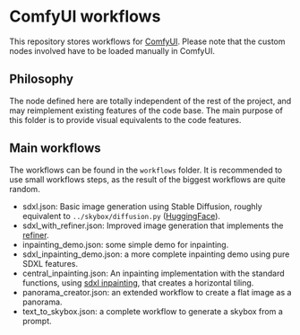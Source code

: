 # ComfyUI workflows

This repository stores workflows for [ComfyUI](https://github.com/comfyanonymous/ComfyUI). 
Please note that the custom nodes involved have to be loaded manually in ComfyUI.

## Philosophy

The node defined here are totally independent of the rest of the project, and may reimplement existing
features of the code base. The main purpose of this folder is to provide visual equivalents to the code features. 

## Main workflows

The workflows can be found in the ``workflows`` folder. It is recommended to use small workflows steps, 
as the result of the biggest workflows are quite random. 

- sdxl.json: Basic image generation using Stable Diffusion, roughly equivalent to ``../skybox/diffusion.py`` 
([HuggingFace](https://huggingface.co/stabilityai/stable-diffusion-xl-base-1.0)).
- sdxl_with_refiner.json: Improved image generation that implements the 
[refiner](https://huggingface.co/stabilityai/stable-diffusion-xl-refiner-1.0).
- inpainting_demo.json: some simple demo for inpainting.
- sdxl_inpainting_demo.json: a more complete inpainting demo using pure SDXL features.
- central_inpainting.json: An inpainting implementation with the standard functions,
using [sdxl inpainting](https://huggingface.co/diffusers/stable-diffusion-xl-1.0-inpainting-0.1), 
that creates a horizontal tiling.
- panorama_creator.json: an extended workflow to create a flat image as a panorama.
- text_to_skybox.json: a complete workflow to generate a skybox from a prompt.
